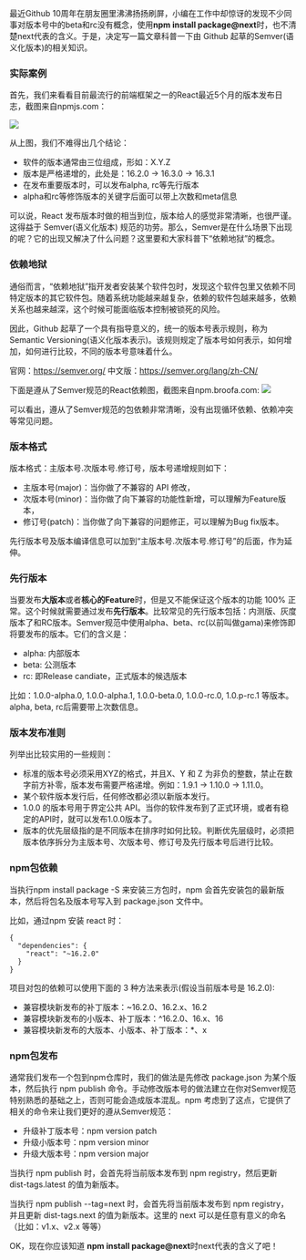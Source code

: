 最近Github 10周年在朋友圈里沸沸扬扬刷屏，小编在工作中却惊讶的发现不少同事对版本号中的beta和rc没有概念，使用**npm install package@next**时，也不清楚next代表的含义。于是，决定写一篇文章科普一下由 Github 起草的Semver(语义化版本)的相关知识。

### 实际案例
首先，我们来看看目前最流行的前端框架之一的React最近5个月的版本发布日志，截图来自npmjs.com：

![](https://user-gold-cdn.xitu.io/2018/4/16/162cc6d0b4c8e782?w=663&h=432&f=png&s=25386)

 从上图，我们不难得出几个结论：
 - 软件的版本通常由三位组成，形如：X.Y.Z
 - 版本是严格递增的，此处是：16.2.0 -> 16.3.0 -> 16.3.1
 - 在发布重要版本时，可以发布alpha, rc等先行版本
 - alpha和rc等修饰版本的关键字后面可以带上次数和meta信息

可以说，React 发布版本时做的相当到位，版本给人的感觉非常清晰，也很严谨。这得益于 Semver(语义化版本) 规范的功劳。那么，Semver是在什么场景下出现的呢？它的出现又解决了什么问题？这里要和大家科普下“依赖地狱”的概念。

### 依赖地狱
通俗而言，“依赖地狱”指开发者安装某个软件包时，发现这个软件包里又依赖不同特定版本的其它软件包。随着系统功能越来越复杂，依赖的软件包越来越多，依赖关系也越来越深，这个时候可能面临版本控制被锁死的风险。

因此，Github 起草了一个具有指导意义的，统一的版本号表示规则，称为 Semantic Versioning(语义化版本表示)。该规则规定了版本号如何表示，如何增加，如何进行比较，不同的版本号意味着什么。

官网：https://semver.org/ 中文版：https://semver.org/lang/zh-CN/

下面是遵从了Semver规范的React依赖图，截图来自npm.broofa.com:
![](https://user-gold-cdn.xitu.io/2018/4/16/162cc6d0b5fa1388?w=1432&h=447&f=png&s=68379)

可以看出，遵从了Semver规范的包依赖非常清晰，没有出现循环依赖、依赖冲突等常见问题。

### 版本格式
版本格式：主版本号.次版本号.修订号，版本号递增规则如下：

- 主版本号(major)：当你做了不兼容的 API 修改，
- 次版本号(minor)：当你做了向下兼容的功能性新增，可以理解为Feature版本，
- 修订号(patch)：当你做了向下兼容的问题修正，可以理解为Bug fix版本。

先行版本号及版本编译信息可以加到“主版本号.次版本号.修订号”的后面，作为延伸。

### 先行版本
当要发布**大版本**或者**核心的Feature**时，但是又不能保证这个版本的功能 100% 正常。这个时候就需要通过发布**先行版本**。比较常见的先行版本包括：内测版、灰度版本了和RC版本。Semver规范中使用alpha、beta、rc(以前叫做gama)来修饰即将要发布的版本。它们的含义是：

- alpha: 内部版本
- beta: 公测版本
- rc: 即Release candiate，正式版本的候选版本

比如：1.0.0-alpha.0, 1.0.0-alpha.1, 1.0.0-beta.0, 1.0.0-rc.0, 1.0.p-rc.1 等版本。alpha, beta, rc后需要带上次数信息。

### 版本发布准则
列举出比较实用的一些规则：
- 标准的版本号必须采用XYZ的格式，并且X、Y 和 Z 为非负的整数，禁止在数字前方补零，版本发布需要严格递增。例如：1.9.1 -> 1.10.0 -> 1.11.0。
- 某个软件版本发行后，任何修改都必须以新版本发行。
- 1.0.0 的版本号用于界定公共 API。当你的软件发布到了正式环境，或者有稳定的API时，就可以发布1.0.0版本了。 
- 版本的优先层级指的是不同版本在排序时如何比较。判断优先层级时，必须把版本依序拆分为主版本号、次版本号、修订号及先行版本号后进行比较。

### npm包依赖
当执行npm install package -S 来安装三方包时，npm 会首先安装包的最新版本，然后将包名及版本号写入到 package.json 文件中。

比如，通过npm 安装 react 时：
```
{
  "dependencies": {
    "react": "~16.2.0"
  }
}
```
项目对包的依赖可以使用下面的 3 种方法来表示(假设当前版本号是 16.2.0):

- 兼容模块新发布的补丁版本：~16.2.0、16.2.x、16.2
- 兼容模块新发布的小版本、补丁版本：^16.2.0、16.x、16
- 兼容模块新发布的大版本、小版本、补丁版本：*、x

### npm包发布
通常我们发布一个包到npm仓库时，我们的做法是先修改 package.json 为某个版本，然后执行 npm publish 命令。手动修改版本号的做法建立在你对Semver规范特别熟悉的基础之上，否则可能会造成版本混乱。npm 考虑到了这点，它提供了相关的命令来让我们更好的遵从Semver规范：

- 升级补丁版本号：npm version patch
- 升级小版本号：npm version minor
- 升级大版本号：npm version major

当执行 npm publish 时，会首先将当前版本发布到 npm registry，然后更新 dist-tags.latest 的值为新版本。

当执行 npm publish --tag=next 时，会首先将当前版本发布到 npm registry，并且更新 dist-tags.next 的值为新版本。这里的 next 可以是任意有意义的命名（比如：v1.x、v2.x 等等）

OK，现在你应该知道 **npm install package@next**时next代表的含义了吧！
